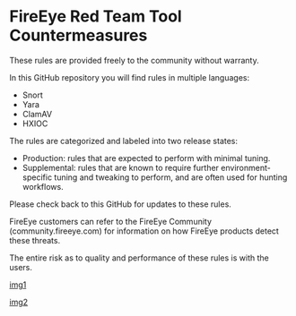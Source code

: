 # FireEye Red Team Tool Countermeasures

These rules are provided freely to the community without warranty.

In this GitHub repository you will find rules in multiple languages:
- Snort
- Yara
- ClamAV
- HXIOC

 
The rules are categorized and labeled into two release states:
- Production: rules that are expected to perform with minimal tuning.
- Supplemental: rules that are known to require further environment-specific tuning and tweaking to perform, and are often used for hunting workflows.

Please check back to this GitHub for updates to these rules.

FireEye customers can refer to the FireEye Community (community.fireeye.com) for information on how FireEye products detect these threats.
 
The entire risk as to quality and performance of these rules is with the users.

[img1](./img_20201216105812.jpg)

[img2](./img_20201216105829.jpg)
